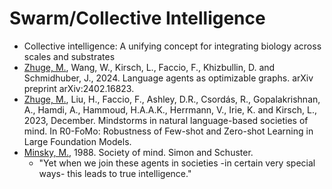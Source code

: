 # Swarm/Collective Intelligence

* Collective intelligence: A unifying concept for integrating biology across scales and substrates
* [Zhuge, M.](https://metauto.ai/), Wang, W., Kirsch, L., Faccio, F., Khizbullin, D. and Schmidhuber, J., 2024. Language agents as optimizable graphs. arXiv preprint arXiv:2402.16823.
* [Zhuge, M.](https://metauto.ai/), Liu, H., Faccio, F., Ashley, D.R., Csordás, R., Gopalakrishnan, A., Hamdi, A., Hammoud, H.A.A.K., Herrmann, V., Irie, K. and Kirsch, L., 2023, December. Mindstorms in natural language-based societies of mind. In R0-FoMo: Robustness of Few-shot and Zero-shot Learning in Large Foundation Models.
* [Minsky, M.](https://web.media.mit.edu/~minsky/), 1988. Society of mind. Simon and Schuster.
  * "Yet when we join these agents in societies -in certain very special ways- this leads to true intelligence."
